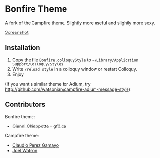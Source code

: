 # Bonfire Theme

A fork of the Campfire theme. Slightly more useful and slightly more sexy.

[Screenshot](http://grab.by/grabs/0b04c29f7d53ccfb652f6ab6ce510899.png)

## Installation

1. Copy the file `Bonfire.colloquyStyle` to `~/Library/Application Support/Colloquy/Styles`
2. Write `/reload style` in a colloquy window or restart Colloquy.
3. Enjoy

(If you want a similar theme for Adium, try http://github.com/watsonian/campfire-adium-message-style)

## Contributors

Bonfire theme:

* [Gianni Chiappetta](http://github.com/gf3) &ndash; [gf3.ca](http://gf3.ca)

Campfire theme:

* [Claudio Perez Gamayo](http://github.com/crossblaim)
* [Joel Watson](http://github.com/watsonian)

